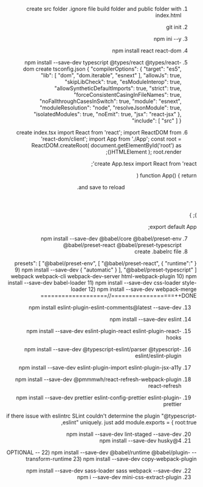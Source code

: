 1. create src folder .ignore file build folder and public folder with index.html

<!DOCTYPE html>
<html lang="he" dir="rtl">
  <head>
		<meta charset="UTF-8" />
		<meta name="viewport" content="width=device-width, user-scalable=no, initial-scale=1.0, maximum-scale=1.0, minimum-scale=1.0">
		<meta http-equiv="X-UA-Compatible" content="ie=edge">
    <title>Office Design</title>
  </head>
  <body>
    <div id="root"></div>
		<div id="modal-root"></div>
		<script type="text/javascript" async defer src="https://maps.googleapis.com/maps/api/js?key=AIzaSyAmSz5YciOiq-rPQ9Pjy3ntdfB60Swex_s&libraries=places,geometry&language=he-IL"></script>
  </body>
</html>

2. git init
3. npm ini --y
4. npm install react react-dom
5. npm install --save-dev typescript @types/react @types/react-dom
   create tsconfig.json
   {
   "compilerOptions": {
   "target": "es5",
   "lib": [
   "dom",
   "dom.iterable",
   "esnext"
   ],
   "allowJs": true,
   "skipLibCheck": true,
   "esModuleInterop": true,
   "allowSyntheticDefaultImports": true,
   "strict": true,
   "forceConsistentCasingInFileNames": true,
   "noFallthroughCasesInSwitch": true,
   "module": "esnext",
   "moduleResolution": "node",
   "resolveJsonModule": true,
   "isolatedModules": true,
   "noEmit": true,
   "jsx": "react-jsx"
   },
   "include": [
   "src"
   ]
   }

6. create index.tsx
   import React from 'react';
   import ReactDOM from 'react-dom/client';
   import App from './App';
   const root = ReactDOM.createRoot(
   document.getElementById('root') as HTMLElement
   );
   root.render(<App />);

create App.tesx
import React from 'react';

function App() {
return (

<div className="App">
<header className="App-header">
<p>
and save to reload.
</p>
</header>
</div>
);
}

export default App;

7. npm install --save-dev @babel/core @babel/preset-env @babel/preset-react @babel/preset-typescript
8. create .babelrc file

{
"presets": [
"@babel/preset-env",
[
"@babel/preset-react",
{
"runtime": "automatic"
}
],
"@babel/preset-typescript"
]
} 9) npm install --save-dev webpack webpack-cli webpack-dev-server html-webpack-plugin 10) npm install --save-dev babel-loader 11) npm install --save-dev css-loader style-loader 12) npm install --save-dev webpack-merge
//==================++DONE===================

13. npm install eslint-plugin-eslint-comments@latest --save-dev
14. npm install --save-dev eslint

15. npm install --save-dev eslint-plugin-react eslint-plugin-react-hooks
16. npm install --save-dev @typescript-eslint/parser @typescript-eslint/eslint-plugin
17. npm install --save-dev eslint-plugin-import eslint-plugin-jsx-a11y
18. npm install --save-dev @pmmmwh/react-refresh-webpack-plugin react-refresh
19. npm install --save-dev prettier eslint-config-prettier eslint-plugin-prettier

if there issue with eslintrc SLint couldn't determine the plugin "@typescript-eslint" uniquely.
just add
module.exports = {
root:true,

20. npm install --save-dev lint-staged --save-dev
21. npm install --save-dev husky@4

-- OPTIONAL -- 22) npm install --save-dev @babel/runtime @babel/plugin-transform-runtime 23) npm install --save-dev copy-webpack-plugin

22. npm install --save-dev sass-loader sass webpack --save-dev
23. npm i --save-dev mini-css-extract-plugin
